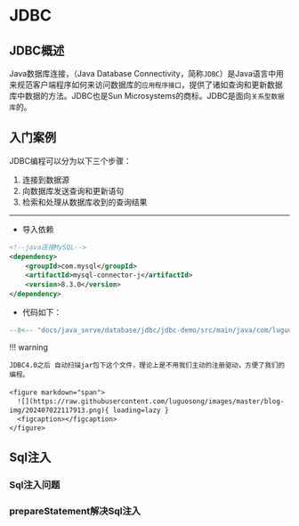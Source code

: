 # JDBC

## JDBC概述

Java数据库连接，（Java Database Connectivity，简称`JDBC`）是Java语言中用来规范客户端程序如何来访问数据库的`应用程序接口`，提供了诸如查询和更新数据库中数据的方法。JDBC也是Sun Microsystems的商标。JDBC是面向`关系型数据库`的。

## 入门案例

JDBC编程可以分为以下三个步骤：

1. 连接到数据源
2. 向数据库发送查询和更新语句
3. 检索和处理从数据库收到的查询结果

---

- 导入依赖

```xml
<!--java连接MySQL-->
<dependency>
    <groupId>com.mysql</groupId>
    <artifactId>mysql-connector-j</artifactId>
    <version>8.3.0</version>
</dependency>
```

- 代码如下：

``` java
--8<-- "docs/java_serve/database/jdbc/jdbc-demo/src/main/java/com/luguosong/JDBCHello.java"
```

!!! warning

    JDBC4.0之后 自动扫描jar包下这个文件，理论上是不用我们主动的注册驱动，方便了我们的编程。

    <figure markdown="span">
      ![](https://raw.githubusercontent.com/luguosong/images/master/blog-img/202407022117913.png){ loading=lazy }
      <figcaption></figcaption>
    </figure>

## Sql注入

### Sql注入问题

### prepareStatement解决Sql注入
